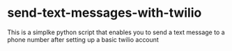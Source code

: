 # send-text-messages-with-twilio
This is a simplke python script that enables you to send a text message to a phone number after setting up a basic twilio account 
